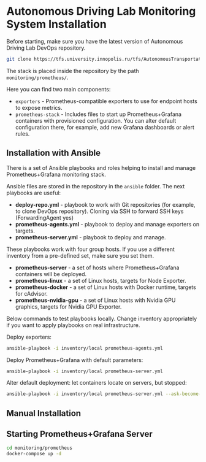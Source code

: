# Autonomous Driving Lab Monitoring System Installation

Before starting, make sure you have the latest version of Autonomous Driving Lab DevOps repository.

```bash
git clone https://tfs.university.innopolis.ru/tfs/AutonomousTransportationSystemsLab/System%20Administration/_git/System%20Administration
```

The stack is placed inside the repository by the path `monitoring/prometheus/`.

Here you can find two main components:

- `exporters` - Prometheus-compatible exporters to use for endpoint hosts to expose metrics.
- `prometheus-stack` - Includes files to start up Prometheus+Grafana containers with provisioned configuration. You can alter default configuration there, for example, add new Grafana dashboards or alert rules.

## Installation with Ansible

There is a set of Ansible playbooks and roles helping to install and manage Prometheus+Grafana monitoring stack.

Ansible files are stored in the repository in the `ansible` folder. The next playbooks are useful:

- **deploy-repo.yml** - playbook to work with Git repositories (for example, to clone DevOps repository). Cloning via SSH to forward SSH keys (ForwardingAgent yes)
- **prometheus-agents.yml** - playbook to deploy and manage exporters on targets.
- **prometheus-server.yml** - playbook to deploy and manage.

These playbooks work with four group hosts. If you use a different inventory from a pre-defined set, make sure you set them.

- **prometheus-server** - a set of hosts where Prometheus+Grafana containers will be deployed.
- **prometheus-linux** - a set of Linux hosts, targets for Node Exporter.
- **prometheus-docker** - a set of Linux hosts with Docker runtime, targets for cAdvisor.
- **prometheus-nvidia-gpu** - a set of Linux hosts with Nvidia GPU graphics, targets for Nvidia GPU Exporter.

Below commands to test playbooks locally. Change inventory appropriately if you want to apply playbooks on real infrastructure.

Deploy exporters:

```bash
ansible-playbook -i inventory/local prometheus-agents.yml
```

Deploy Prometheus+Grafana with default parameters:

```bash
ansible-playbook -i inventory/local prometheus-server.yml
```

Alter default deployment: let containers locate on servers, but stopped:

```bash
ansible-playbook -i inventory/local prometheus-server.yml --ask-become-pass --extra-vars  "STATE=absent" --extra-vars "IS_RUNNING=true"
```

## Manual Installation

## Starting Prometheus+Grafana Server

```bash
cd monitoring/prometheus
docker-compose up -d
```
